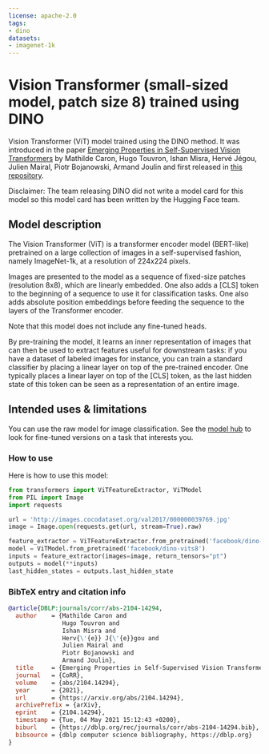 ```yaml
---
license: apache-2.0
tags:
- dino
datasets:
- imagenet-1k
---
```


# Vision Transformer (small-sized model, patch size 8) trained using DINO 

Vision Transformer (ViT) model trained using the DINO method. It was introduced in the paper [Emerging Properties in Self-Supervised Vision Transformers](https://arxiv.org/abs/2010.11929) by Mathilde Caron, Hugo Touvron, Ishan Misra, Hervé Jégou, Julien Mairal, Piotr Bojanowski, Armand Joulin and first released in [this repository](https://github.com/facebookresearch/dino). 

Disclaimer: The team releasing DINO did not write a model card for this model so this model card has been written by the Hugging Face team.

## Model description

The Vision Transformer (ViT) is a transformer encoder model (BERT-like) pretrained on a large collection of images in a self-supervised fashion, namely ImageNet-1k, at a resolution of 224x224 pixels. 

Images are presented to the model as a sequence of fixed-size patches (resolution 8x8), which are linearly embedded. One also adds a [CLS] token to the beginning of a sequence to use it for classification tasks. One also adds absolute position embeddings before feeding the sequence to the layers of the Transformer encoder.

Note that this model does not include any fine-tuned heads. 

By pre-training the model, it learns an inner representation of images that can then be used to extract features useful for downstream tasks: if you have a dataset of labeled images for instance, you can train a standard classifier by placing a linear layer on top of the pre-trained encoder. One typically places a linear layer on top of the [CLS] token, as the last hidden state of this token can be seen as a representation of an entire image.

## Intended uses & limitations

You can use the raw model for image classification. See the [model hub](https://huggingface.co/models?search=google/vit) to look for
fine-tuned versions on a task that interests you.

### How to use

Here is how to use this model:

```python
from transformers import ViTFeatureExtractor, ViTModel
from PIL import Image
import requests

url = 'http://images.cocodataset.org/val2017/000000039769.jpg'
image = Image.open(requests.get(url, stream=True).raw)

feature_extractor = ViTFeatureExtractor.from_pretrained('facebook/dino-vits8')
model = ViTModel.from_pretrained('facebook/dino-vits8')
inputs = feature_extractor(images=image, return_tensors="pt")
outputs = model(**inputs)
last_hidden_states = outputs.last_hidden_state
```

### BibTeX entry and citation info

```bibtex
@article{DBLP:journals/corr/abs-2104-14294,
  author    = {Mathilde Caron and
               Hugo Touvron and
               Ishan Misra and
               Herv{\'{e}} J{\'{e}}gou and
               Julien Mairal and
               Piotr Bojanowski and
               Armand Joulin},
  title     = {Emerging Properties in Self-Supervised Vision Transformers},
  journal   = {CoRR},
  volume    = {abs/2104.14294},
  year      = {2021},
  url       = {https://arxiv.org/abs/2104.14294},
  archivePrefix = {arXiv},
  eprint    = {2104.14294},
  timestamp = {Tue, 04 May 2021 15:12:43 +0200},
  biburl    = {https://dblp.org/rec/journals/corr/abs-2104-14294.bib},
  bibsource = {dblp computer science bibliography, https://dblp.org}
}
```